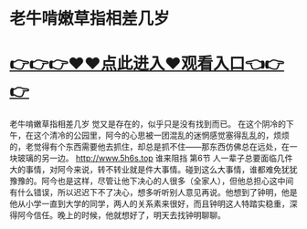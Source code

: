 # 老牛啃嫩草指相差几岁

# <a href="https://github.com/xiaopoe/lesi/issues/1">👉👉👉♥♥点此进入♥观看入口👈👉👉</a>

老牛啃嫩草指相差几岁
觉又是存在的，似乎只是没有找到而已。
在这个阴冷的下午，在这个清冷的公园里，阿今的心思被一团混乱的迷惘感觉塞得乱乱的，烦烦的，老觉得有个东西需要他去抓住，却总是抓不住——那东西仿佛总在远处，在一块玻璃的另一边。
http://www.5h6s.top
谁来阻挡  第6节
人一辈子总要面临几件大的事情，对阿今来说，转不转业就是件大事情。碰到这么大事情，谁都难免犹犹豫豫的。阿今也是这样，尽管让他下决心的人很多（全家人），但他总担心这中间有什么错误，所以迟迟下不了决心，想多听听别人意见再说。他想到了钟明，他是他从小学一直到大学的同学，两人的关系素来很好，而且钟明这人特踏实稳重，深得阿今信任。晚上的时候，他就想好了，明天去找钟明聊聊。
